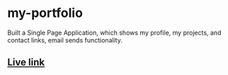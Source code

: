# my-portfolio
Built a Single Page Application, which shows my profile, my projects, and contact links, email sends functionality.


## [Live link](https://atulthecode1.netlify.app)
